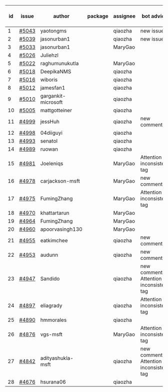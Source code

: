 | id | issue | author | package | assignee | bot advice | created date of issue | target release date | date from target |
| ------ | ------ | ------ | ------ | ------ | ------ | ------ | ------ | :-----: |
| 1 | [#5043](https://github.com/Azure/sdk-release-request/issues/5043) | yaotongms |  | qiaozha | new issue. | 03-13 | 04-26 |  |
| 2 | [#5039](https://github.com/Azure/sdk-release-request/issues/5039) | jasonurban1 |  | qiaozha | new issue. | 03-11 | 04-26 |  |
| 3 | [#5033](https://github.com/Azure/sdk-release-request/issues/5033) | jasonurban1 |  | MaryGao |  | 03-06 | 03-22 |  |
| 4 | [#5026](https://github.com/Azure/sdk-release-request/issues/5026) | Juliehzl |  |  |  | 03-05 |  | 0 |
| 5 | [#5022](https://github.com/Azure/sdk-release-request/issues/5022) | raghumunukutla |  | MaryGao |  | 03-04 | 03-22 |  |
| 6 | [#5018](https://github.com/Azure/sdk-release-request/issues/5018) | DeepikaNMS |  | qiaozha |  | 02-29 | 03-22 |  |
| 7 | [#5016](https://github.com/Azure/sdk-release-request/issues/5016) | wiboris |  | qiaozha |  | 02-29 | 03-22 |  |
| 8 | [#5012](https://github.com/Azure/sdk-release-request/issues/5012) | jamesfan1 |  | qiaozha |  | 02-28 | 03-22 |  |
| 9 | [#5010](https://github.com/Azure/sdk-release-request/issues/5010) | gargankit-microsoft |  | qiaozha |  | 02-28 | 03-22 |  |
| 10 | [#5005](https://github.com/Azure/sdk-release-request/issues/5005) | mattgotteiner |  | qiaozha |  | 02-27 | 03-22 |  |
| 11 | [#4999](https://github.com/Azure/sdk-release-request/issues/4999) | jessHuh |  | qiaozha | new comment. | 02-27 | 03-22 |  |
| 12 | [#4998](https://github.com/Azure/sdk-release-request/issues/4998) | 04diiguyi |  | qiaozha |  | 02-27 | 03-22 |  |
| 13 | [#4993](https://github.com/Azure/sdk-release-request/issues/4993) | senatol |  | qiaozha |  | 02-27 | 03-22 |  |
| 14 | [#4989](https://github.com/Azure/sdk-release-request/issues/4989) | ruowan |  | qiaozha |  | 02-27 | 03-22 |  |
| 15 | [#4981](https://github.com/Azure/sdk-release-request/issues/4981) | Joeleniqs |  | MaryGao | Attention to inconsistent tag | 02-24 | 03-22 |  |
| 16 | [#4978](https://github.com/Azure/sdk-release-request/issues/4978) | carjackson-msft |  | MaryGao | new comment. | 02-22 | 03-22 |  |
| 17 | [#4975](https://github.com/Azure/sdk-release-request/issues/4975) | FumingZhang |  | MaryGao | Attention to inconsistent tag | 02-21 | 03-22 |  |
| 18 | [#4970](https://github.com/Azure/sdk-release-request/issues/4970) | khattartarun |  | MaryGao |  | 02-20 | 03-22 |  |
| 19 | [#4964](https://github.com/Azure/sdk-release-request/issues/4964) | FumingZhang |  | MaryGao |  | 02-19 | 03-22 |  |
| 20 | [#4960](https://github.com/Azure/sdk-release-request/issues/4960) | apoorvasingh130 |  | MaryGao |  | 02-19 | 03-22 |  |
| 21 | [#4955](https://github.com/Azure/sdk-release-request/issues/4955) | eatkimchee |  | qiaozha | new comment. | 02-17 | 03-22 |  |
| 22 | [#4953](https://github.com/Azure/sdk-release-request/issues/4953) | audunn |  | qiaozha | new comment. | 02-16 | 03-22 |  |
| 23 | [#4947](https://github.com/Azure/sdk-release-request/issues/4947) | Sandido |  | qiaozha | new comment. Attention to inconsistent tag | 02-15 | 03-22 |  |
| 24 | [#4897](https://github.com/Azure/sdk-release-request/issues/4897) | eliagrady |  | qiaozha | Attention to inconsistent tag | 01-18 | 02-23 |  |
| 25 | [#4890](https://github.com/Azure/sdk-release-request/issues/4890) | hmmorales |  | qiaozha |  | 01-16 | 03-22 |  |
| 26 | [#4876](https://github.com/Azure/sdk-release-request/issues/4876) | vgs-msft |  | MaryGao | Attention to inconsistent tag | 01-09 | 02-23 |  |
| 27 | [#4842](https://github.com/Azure/sdk-release-request/issues/4842) | adityashukla-msft |  | qiaozha | new comment. Attention to inconsistent tag | 12-20 | 02-23 |  |
| 28 | [#4676](https://github.com/Azure/sdk-release-request/issues/4676) | hsurana06 |  | qiaozha |  | 10-23 | 03-22 |  |

